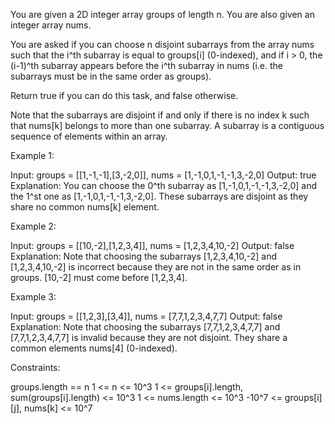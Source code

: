 You are given a 2D integer array groups of length n. You are also given an
integer array nums.

You are asked if you can choose n disjoint subarrays from the array nums such
that the i^th subarray is equal to groups[i] (0-indexed), and if i > 0, the
(i-1)^th subarray appears before the i^th subarray in nums (i.e. the
subarrays must be in the same order as groups).

Return true if you can do this task, and false otherwise.

Note that the subarrays are disjoint if and only if there is no index k such
that nums[k] belongs to more than one subarray. A subarray is a contiguous
sequence of elements within an array.


Example 1:


Input: groups = [[1,-1,-1],[3,-2,0]], nums = [1,-1,0,1,-1,-1,3,-2,0]
Output: true
Explanation: You can choose the 0^th subarray as [1,-1,0,1,-1,-1,3,-2,0] and
the 1^st one as [1,-1,0,1,-1,-1,3,-2,0].
These subarrays are disjoint as they share no common nums[k] element.


Example 2:


Input: groups = [[10,-2],[1,2,3,4]], nums = [1,2,3,4,10,-2]
Output: false
Explanation: Note that choosing the subarrays [1,2,3,4,10,-2] and
[1,2,3,4,10,-2] is incorrect because they are not in the same order as in
groups.
[10,-2] must come before [1,2,3,4].


Example 3:


Input: groups = [[1,2,3],[3,4]], nums = [7,7,1,2,3,4,7,7]
Output: false
Explanation: Note that choosing the subarrays [7,7,1,2,3,4,7,7] and
[7,7,1,2,3,4,7,7] is invalid because they are not disjoint.
They share a common elements nums[4] (0-indexed).



Constraints:


groups.length == n
1 <= n <= 10^3
1 <= groups[i].length, sum(groups[i].length) <= 10^3
1 <= nums.length <= 10^3
-10^7 <= groups[i][j], nums[k] <= 10^7




